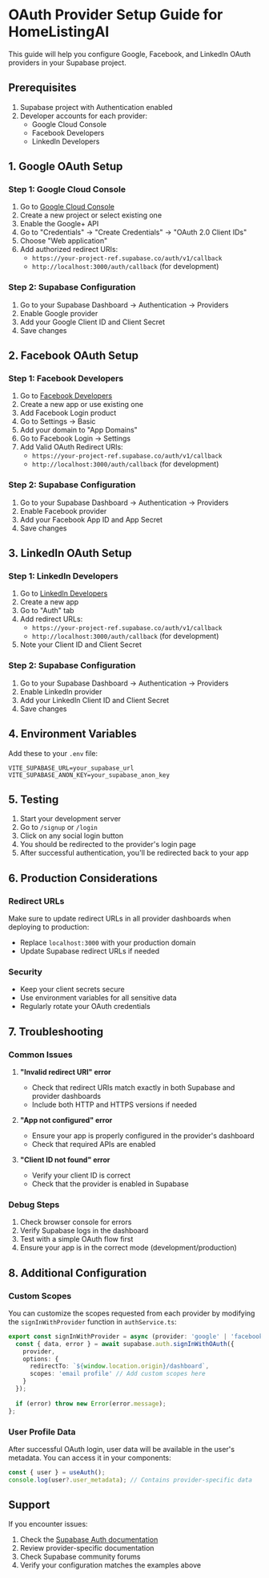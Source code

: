 # OAuth Provider Setup Guide for HomeListingAI

This guide will help you configure Google, Facebook, and LinkedIn OAuth providers in your Supabase project.

## Prerequisites

1. Supabase project with Authentication enabled
2. Developer accounts for each provider:
   - Google Cloud Console
   - Facebook Developers
   - LinkedIn Developers

## 1. Google OAuth Setup

### Step 1: Google Cloud Console
1. Go to [Google Cloud Console](https://console.cloud.google.com/)
2. Create a new project or select existing one
3. Enable the Google+ API
4. Go to "Credentials" → "Create Credentials" → "OAuth 2.0 Client IDs"
5. Choose "Web application"
6. Add authorized redirect URIs:
   - `https://your-project-ref.supabase.co/auth/v1/callback`
   - `http://localhost:3000/auth/callback` (for development)

### Step 2: Supabase Configuration
1. Go to your Supabase Dashboard → Authentication → Providers
2. Enable Google provider
3. Add your Google Client ID and Client Secret
4. Save changes

## 2. Facebook OAuth Setup

### Step 1: Facebook Developers
1. Go to [Facebook Developers](https://developers.facebook.com/)
2. Create a new app or use existing one
3. Add Facebook Login product
4. Go to Settings → Basic
5. Add your domain to "App Domains"
6. Go to Facebook Login → Settings
7. Add Valid OAuth Redirect URIs:
   - `https://your-project-ref.supabase.co/auth/v1/callback`
   - `http://localhost:3000/auth/callback` (for development)

### Step 2: Supabase Configuration
1. Go to your Supabase Dashboard → Authentication → Providers
2. Enable Facebook provider
3. Add your Facebook App ID and App Secret
4. Save changes

## 3. LinkedIn OAuth Setup

### Step 1: LinkedIn Developers
1. Go to [LinkedIn Developers](https://www.linkedin.com/developers/)
2. Create a new app
3. Go to "Auth" tab
4. Add redirect URLs:
   - `https://your-project-ref.supabase.co/auth/v1/callback`
   - `http://localhost:3000/auth/callback` (for development)
5. Note your Client ID and Client Secret

### Step 2: Supabase Configuration
1. Go to your Supabase Dashboard → Authentication → Providers
2. Enable LinkedIn provider
3. Add your LinkedIn Client ID and Client Secret
4. Save changes

## 4. Environment Variables

Add these to your `.env` file:

```env
VITE_SUPABASE_URL=your_supabase_url
VITE_SUPABASE_ANON_KEY=your_supabase_anon_key
```

## 5. Testing

1. Start your development server
2. Go to `/signup` or `/login`
3. Click on any social login button
4. You should be redirected to the provider's login page
5. After successful authentication, you'll be redirected back to your app

## 6. Production Considerations

### Redirect URLs
Make sure to update redirect URLs in all provider dashboards when deploying to production:

- Replace `localhost:3000` with your production domain
- Update Supabase redirect URLs if needed

### Security
- Keep your client secrets secure
- Use environment variables for all sensitive data
- Regularly rotate your OAuth credentials

## 7. Troubleshooting

### Common Issues

1. **"Invalid redirect URI" error**
   - Check that redirect URIs match exactly in both Supabase and provider dashboards
   - Include both HTTP and HTTPS versions if needed

2. **"App not configured" error**
   - Ensure your app is properly configured in the provider's dashboard
   - Check that required APIs are enabled

3. **"Client ID not found" error**
   - Verify your client ID is correct
   - Check that the provider is enabled in Supabase

### Debug Steps
1. Check browser console for errors
2. Verify Supabase logs in the dashboard
3. Test with a simple OAuth flow first
4. Ensure your app is in the correct mode (development/production)

## 8. Additional Configuration

### Custom Scopes
You can customize the scopes requested from each provider by modifying the `signInWithProvider` function in `authService.ts`:

```typescript
export const signInWithProvider = async (provider: 'google' | 'facebook' | 'linkedin'): Promise<void> => {
  const { data, error } = await supabase.auth.signInWithOAuth({
    provider,
    options: {
      redirectTo: `${window.location.origin}/dashboard`,
      scopes: 'email profile' // Add custom scopes here
    }
  });
  
  if (error) throw new Error(error.message);
};
```

### User Profile Data
After successful OAuth login, user data will be available in the user's metadata. You can access it in your components:

```typescript
const { user } = useAuth();
console.log(user?.user_metadata); // Contains provider-specific data
```

## Support

If you encounter issues:
1. Check the [Supabase Auth documentation](https://supabase.com/docs/guides/auth)
2. Review provider-specific documentation
3. Check Supabase community forums
4. Verify your configuration matches the examples above 